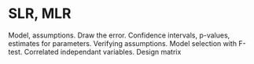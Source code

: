 # SLR, MLR
Model, assumptions.
Draw the error.
Confidence intervals, p-values, estimates for parameters.
Verifying assumptions.
Model selection with F-test.
Correlated independant variables.
Design matrix

